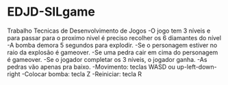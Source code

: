 # EDJD-SILgame
Trabalho Tecnicas de Desenvolvimento de Jogos
-O jogo tem 3 níveis e para passar para o proximo nivel é preciso recolher os 6 diamantes do nível
-A bomba demora 5 segundos para explodir.
-Se o personagem estiver no raio da explosão é gameover.
-Se uma pedra cair em cima do personagem é gameover.
-Se o jogador completar os 3 níveis, o jogador ganha. 
-As pedras vão apenas pra baixo.
-Movimento: teclas WASD ou up-left-down-right
-Colocar bomba: tecla Z
-Reiniciar: tecla R
